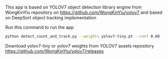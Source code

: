 This app is based on YOLOV7 object detection library engine from WongKinYiu repository on https://github.com/WongKinYiu/yolov7 and based on DeepSort object tracking implementation

Run this command to run the app
```bash 
python detect_count_and_track.py --weights yolov7-tiny.pt --conf 0.60 --source ../videos/traffic.mp4 --view-img --nosave --no-trace
```

Download yolov7-tiny or yolov7 weights from YOLOV7 assets repository https://github.com/WongKinYiu/yolov7/releases
